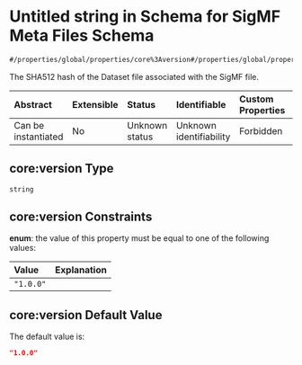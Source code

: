 # Untitled string in Schema for SigMF Meta Files Schema

```txt
#/properties/global/properties/core%3Aversion#/properties/global/properties/core:version
```

The SHA512 hash of the Dataset file associated with the SigMF file.

| Abstract            | Extensible | Status         | Identifiable            | Custom Properties | Additional Properties | Access Restrictions | Defined In                                                         |
| :------------------ | :--------- | :------------- | :---------------------- | :---------------- | :-------------------- | :------------------ | :----------------------------------------------------------------- |
| Can be instantiated | No         | Unknown status | Unknown identifiability | Forbidden         | Allowed               | none                | [sigmf.schema.json\*](../sigmf.schema.json "open original schema") |

## core:version Type

`string`

## core:version Constraints

**enum**: the value of this property must be equal to one of the following values:

| Value     | Explanation |
| :-------- | :---------- |
| `"1.0.0"` |             |

## core:version Default Value

The default value is:

```json
"1.0.0"
```
